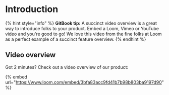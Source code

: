 # Introduction

{% hint style="info" %}
**GitBook tip:** A succinct video overview is a great way to introduce folks to your product. Embed a Loom, Vimeo or YouTube video and you're good to go! We love this video from the fine folks at Loom as a perfect example of a succinct feature overview.
{% endhint %}

## Video overview

Got 2 minutes? Check out a video overview of our product:

{% embed url="https://www.loom.com/embed/3bfa83acc9fd41b7b98b803ba9197d90" %}
